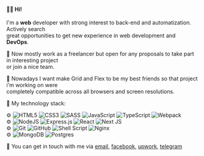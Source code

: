 #### 🙋‍♂️ Hi!

I'm a **web** developer with strong interest to back-end and automatization. Actively search <br/>great opportunities to get new experience in web development and **DevOps**.

:wrench: Now mostly work as a freelancer but open for any proposals to take part in interesting project<br/>
or join a nice team.<br/>

🌱 Nowadays I want make Grid and Flex to be my best friends so that project i'm working on were<br/>
completely compatible across all browsers and screen resolutions.

🧰 My technology stack:

⚙️ ![HTML5](https://img.shields.io/badge/html5-%23E34F26.svg?style=flat&logo=html5&logoColor=white) ![CSS3](https://img.shields.io/badge/css3-%231572B6.svg?style=flat&logo=css3&logoColor=white) ![SASS](https://img.shields.io/badge/SASS-hotpink.svg?style=flat&logo=SASS&logoColor=white) ![JavaScript](https://img.shields.io/badge/javascript-%23323330.svg?style=flat&logo=javascript&logoColor=%23F7DF1E) ![TypeScript](https://img.shields.io/badge/typescript-%23007ACC.svg?style=flat&logo=typescript&logoColor=white) ![Webpack](https://img.shields.io/badge/webpack-%238DD6F9.svg?style=flat&logo=webpack&logoColor=black)<br/>
⚙️ ![NodeJS](https://img.shields.io/badge/node.js-6DA55F?style=flat&logo=node.js&logoColor=white) ![Express.js](https://img.shields.io/badge/express.js-%23404d59.svg?style=flat&logo=express&logoColor=%2361DAFB) ![React](https://img.shields.io/badge/react-%2320232a.svg?style=flat&logo=react&logoColor=%2361DAFB) ![Next JS](https://img.shields.io/badge/Next-black?style=flat&logo=next.js&logoColor=white)</br>
⚙️ ![Git](https://img.shields.io/badge/git-%23F05033.svg?style=flat&logo=git&logoColor=white&color=grey) ![GitHub](https://img.shields.io/badge/github-%23121011.svg?style=flat&logo=github&logoColor=white&color=grey) ![Shell Script](https://img.shields.io/badge/shell_script-%23121011.svg?style=flat&logo=gnu-bash&logoColor=white&color=blue) ![Nginx](https://img.shields.io/badge/nginx-%23009639.svg?style=flat&logo=nginx&logoColor=white)</br>
⚙️ ![MongoDB](https://img.shields.io/badge/MongoDB-%234ea94b.svg?style=flat&logo=mongodb&logoColor=white) ![Postgres](https://img.shields.io/badge/postgres-%23316192.svg?style=flat&logo=postgresql&logoColor=white)</br>


:speech_balloon: You can get in touch with me via [email](mailto:puer.robustus@gmail.com), [facebook](https://www.facebook.com/yar.bashmakov), [upwork](https://www.upwork.com/o/profiles/users/~0193083a7b1918cfbf/?s=1110580755107926016), [telegram](https://t.me/LaikaPanda)
